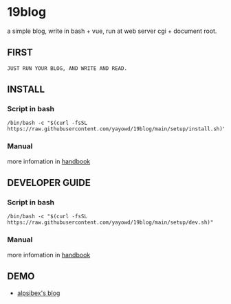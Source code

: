 # 19blog
a simple blog, write in bash + vue, run at web server cgi + document root.

## FIRST
`JUST RUN YOUR BLOG, AND WRITE AND READ.`

## INSTALL

### Script in bash
<pre><code class="language-bash" data-lang="bash">/bin/bash -c "$(curl -fsSL https://raw.githubusercontent.com/yayowd/19blog/main/setup/install.sh)"</code></pre>

### Manual
more infomation in [handbook](setup/install.md)

## DEVELOPER GUIDE

### Script in bash
<pre><code class="language-bash" data-lang="bash">/bin/bash -c "$(curl -fsSL https://raw.githubusercontent.com/yayowd/19blog/main/setup/dev.sh)"</code></pre>

### Manual
more infomation in [handbook](setup/dev.md)

## DEMO
- [alpsibex's blog](http://blog.alpsibex.cn)
